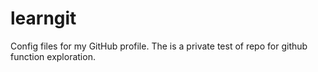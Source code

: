 # learngit
Config files for my GitHub profile.
The is a private test of repo for github function exploration. 
